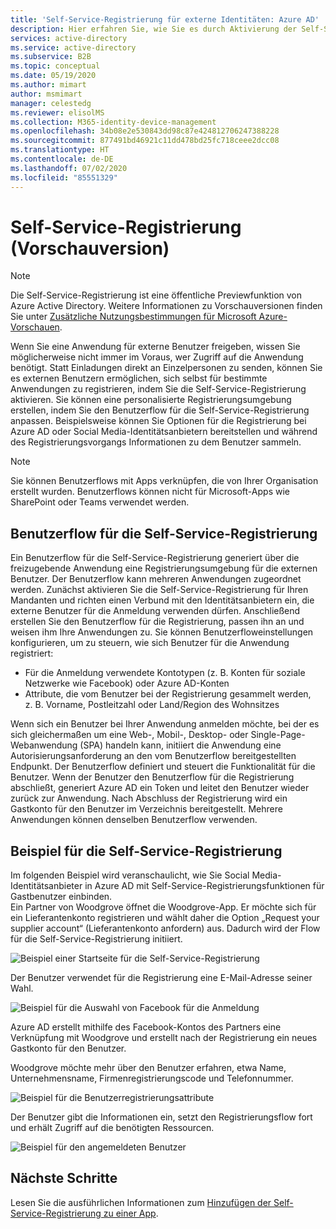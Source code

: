 ```yaml
---
title: 'Self-Service-Registrierung für externe Identitäten: Azure AD'
description: Hier erfahren Sie, wie Sie es durch Aktivierung der Self-Service-Registrierung externen Benutzern ermöglichen, sich selbst für Ihre Anwendungen zu registrieren. Erstellen Sie eine personalisierte Registrierungsumgebung, indem Sie den Benutzerflow für die Self-Service-Registrierung anpassen.
services: active-directory
ms.service: active-directory
ms.subservice: B2B
ms.topic: conceptual
ms.date: 05/19/2020
ms.author: mimart
author: msmimart
manager: celestedg
ms.reviewer: elisolMS
ms.collection: M365-identity-device-management
ms.openlocfilehash: 34b08e2e530843dd98c87e424812706247388228
ms.sourcegitcommit: 877491bd46921c11dd478bd25fc718ceee2dcc08
ms.translationtype: HT
ms.contentlocale: de-DE
ms.lasthandoff: 07/02/2020
ms.locfileid: "85551329"
---
```

# <a name="self-service-sign-up-preview"></a>Self-Service-Registrierung (Vorschauversion)

> [!NOTE]
> Die Self-Service-Registrierung ist eine öffentliche Previewfunktion von Azure Active Directory. Weitere Informationen zu Vorschauversionen finden Sie unter [Zusätzliche Nutzungsbestimmungen für Microsoft Azure-Vorschauen](https://azure.microsoft.com/support/legal/preview-supplemental-terms/).

Wenn Sie eine Anwendung für externe Benutzer freigeben, wissen Sie möglicherweise nicht immer im Voraus, wer Zugriff auf die Anwendung benötigt. Statt Einladungen direkt an Einzelpersonen zu senden, können Sie es externen Benutzern ermöglichen, sich selbst für bestimmte Anwendungen zu registrieren, indem Sie die Self-Service-Registrierung aktivieren. Sie können eine personalisierte Registrierungsumgebung erstellen, indem Sie den Benutzerflow für die Self-Service-Registrierung anpassen. Beispielsweise können Sie Optionen für die Registrierung bei Azure AD oder Social Media-Identitätsanbietern bereitstellen und während des Registrierungsvorgangs Informationen zu dem Benutzer sammeln.

> [!NOTE]
> Sie können Benutzerflows mit Apps verknüpfen, die von Ihrer Organisation erstellt wurden. Benutzerflows können nicht für Microsoft-Apps wie SharePoint oder Teams verwendet werden.

## <a name="user-flow-for-self-service-sign-up"></a>Benutzerflow für die Self-Service-Registrierung

Ein Benutzerflow für die Self-Service-Registrierung generiert über die freizugebende Anwendung eine Registrierungsumgebung für die externen Benutzer. Der Benutzerflow kann mehreren Anwendungen zugeordnet werden. Zunächst aktivieren Sie die Self-Service-Registrierung für Ihren Mandanten und richten einen Verbund mit den Identitätsanbietern ein, die externe Benutzer für die Anmeldung verwenden dürfen. Anschließend erstellen Sie den Benutzerflow für die Registrierung, passen ihn an und weisen ihm Ihre Anwendungen zu.
Sie können Benutzerfloweinstellungen konfigurieren, um zu steuern, wie sich Benutzer für die Anwendung registriert:

- Für die Anmeldung verwendete Kontotypen (z. B. Konten für soziale Netzwerke wie Facebook) oder Azure AD-Konten
- Attribute, die vom Benutzer bei der Registrierung gesammelt werden, z. B. Vorname, Postleitzahl oder Land/Region des Wohnsitzes

Wenn sich ein Benutzer bei Ihrer Anwendung anmelden möchte, bei der es sich gleichermaßen um eine Web-, Mobil-, Desktop- oder Single-Page-Webanwendung (SPA) handeln kann, initiiert die Anwendung eine Autorisierungsanforderung an den vom Benutzerflow bereitgestellten Endpunkt. Der Benutzerflow definiert und steuert die Funktionalität für die Benutzer. Wenn der Benutzer den Benutzerflow für die Registrierung abschließt, generiert Azure AD ein Token und leitet den Benutzer wieder zurück zur Anwendung. Nach Abschluss der Registrierung wird ein Gastkonto für den Benutzer im Verzeichnis bereitgestellt. Mehrere Anwendungen können denselben Benutzerflow verwenden.

## <a name="example-of-self-service-sign-up"></a>Beispiel für die Self-Service-Registrierung

Im folgenden Beispiel wird veranschaulicht, wie Sie Social Media-Identitätsanbieter in Azure AD mit Self-Service-Registrierungsfunktionen für Gastbenutzer einbinden.  
Ein Partner von Woodgrove öffnet die Woodgrove-App. Er möchte sich für ein Lieferantenkonto registrieren und wählt daher die Option „Request your supplier account“ (Lieferantenkonto anfordern) aus. Dadurch wird der Flow für die Self-Service-Registrierung initiiert.

![Beispiel einer Startseite für die Self-Service-Registrierung](media/self-service-sign-up-overview/example-start-sign-up-flow.png)

Der Benutzer verwendet für die Registrierung eine E-Mail-Adresse seiner Wahl.

![Beispiel für die Auswahl von Facebook für die Anmeldung](media/self-service-sign-up-overview/example-sign-in-with-facebook.png)

Azure AD erstellt mithilfe des Facebook-Kontos des Partners eine Verknüpfung mit Woodgrove und erstellt nach der Registrierung ein neues Gastkonto für den Benutzer.

Woodgrove möchte mehr über den Benutzer erfahren, etwa Name, Unternehmensname, Firmenregistrierungscode und Telefonnummer.

![Beispiel für die Benutzerregistrierungsattribute](media/self-service-sign-up-overview/example-enter-user-attributes.png)

Der Benutzer gibt die Informationen ein, setzt den Registrierungsflow fort und erhält Zugriff auf die benötigten Ressourcen.

![Beispiel für den angemeldeten Benutzer](media/self-service-sign-up-overview/example-signed-in.png)

## <a name="next-steps"></a>Nächste Schritte

 Lesen Sie die ausführlichen Informationen zum [Hinzufügen der Self-Service-Registrierung zu einer App](self-service-sign-up-user-flow.md).